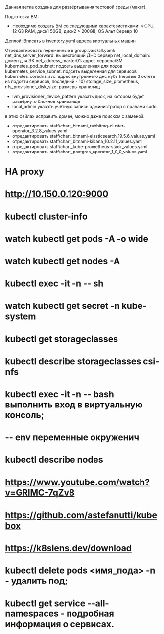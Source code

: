Данная ветка создана для развёртывания тестовой среды (макет).

Подготовка ВМ:
- Небходимо создать ВМ со следующими характеристиками: 4 CPU, 12 GB RAM, диск1 50GB, диск2 > 200GB, OS Альт Серевр 10

Деплой: 
Вписать в inventory.yaml адреса виртуальных машин

Отредактировать переменные в group_vars/all.yaml:
net_dns_server_forward: вышестоящий ДНС сервер
net_local_domain: домен для ЭК
net_address_master01: адрес сервера/ВМ
kubernetes_pod_subnet: подсеть выделенная для подов
kubernetes_service_subnet: подсеть выделенная для сервисов
kubernetes_coredns_svc: адрес внутреннего днс куба (первые 3 октета из подсети сервисов, последний - 10)
storage_size_prometheus, nfs_provisioner_disk_size: размеры хранилищ
- lvm_provisioner_device_pattern указать диск, на котором будет развёрнуто блочное хранилище
- local_admin указать учётную запись администратор с правами sudo

в этих файлах исправить домен, можно даже поиском с заменой.
- отредактировать staff/chart_bitnami_rabbitmq-cluster-operator_3.2.8_values.yaml
- отредактировать staff/chart_bitnami-elasticsearch_19.5.6_values.yaml
- отредактировать staff/chart_bitnami-kibana_10.2.11_values.yaml
- отредактировать staff/chart_kube-prometheus-stack_values.yaml
- отредактировать staff/chart_postgres_operator_1_9_0_values.yaml



# HA proxy
# http://10.150.0.120:9000



# kubectl cluster-info

# watch kubectl get pods -A -o wide

# watch kubectl get nodes -A

# kubectl exec -it <pod-name> -n <namespace> -- sh

# watch kubectl get secret -n kube-system

# kubectl get storageclasses

# kubectl describe storageclasses csi-nfs

# kubectl exec -it <pod-name> -n <namespace> -- bash       выполнить вход в виртуальную консоль;

#                                            -- env        переменные окруженич 

# kubectl describe nodes

# https://www.youtube.com/watch?v=GRlMC-7qZv8

# https://github.com/astefanutti/kubebox

# https://k8slens.dev/download

# kubectl delete pods <имя_пода> -n <namespace>   - удалить под;

# kubectl get service --all-namespaces - подробная информация о сервисах.